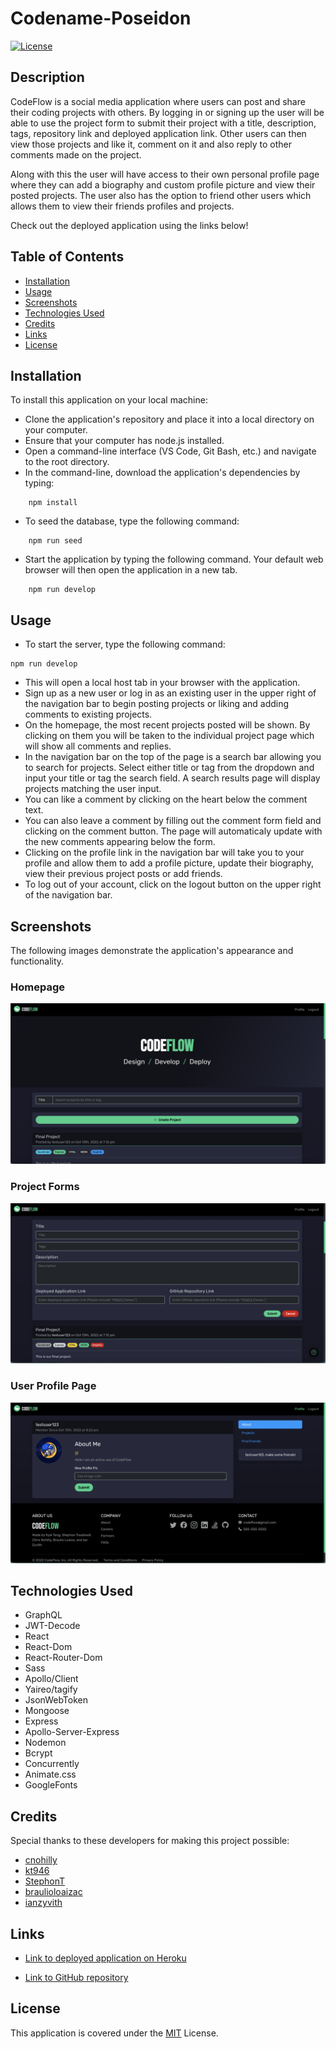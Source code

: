 # Codename-Poseidon

[![License](https://img.shields.io/badge/License-MIT-blue)](https://opensource.org/licenses/MIT)

## Description

CodeFlow is a social media application where users can post and share their coding projects with others. By logging in or signing up the user will be able to use the project form to submit their project with a title, description, tags, repository link and deployed application link. Other users can then view those projects and like it, comment on it and also reply to other comments made on the project.

Along with this the user will have access to their own personal profile page where they can add a biography and custom profile picture and view their posted projects. The user also has the option to friend other users which allows them to view their friends profiles and projects.

Check out the deployed application using the links below!

## Table of Contents

- [Installation](#installation)
- [Usage](#usage)
- [Screenshots](#screenshots)
- [Technologies Used](#technologies-used)
- [Credits](#credits)
- [Links](#links)
- [License](#license)

## Installation

To install this application on your local machine:

- Clone the application's repository and place it into a local directory on your computer.
- Ensure that your computer has node.js installed.
- Open a command-line interface (VS Code, Git Bash, etc.) and navigate to the root directory.
- In the command-line, download the application's dependencies by typing:

```
    npm install
```

- To seed the database, type the following command:

```
    npm run seed
```

- Start the application by typing the following command. Your default web browser will then open the application in a new tab.

```
    npm run develop
```

## Usage

- To start the server, type the following command:

```
npm run develop
```

- This will open a local host tab in your browser with the application.
- Sign up as a new user or log in as an existing user in the upper right of the navigation bar to begin posting projects or liking and adding comments to existing projects.
- On the homepage, the most recent projects posted will be shown. By clicking on them you will be taken to the individual project page which will show all comments and replies.
- In the navigation bar on the top of the page is a search bar allowing you to search for projects. Select either title or tag from the dropdown and input your title or tag the search field. A search results page will display projects matching the user input.
- You can like a comment by clicking on the heart below the comment text.
- You can also leave a comment by filling out the comment form field and clicking on the comment button. The page will automaticaly update with the new comments appearing below the form.
- Clicking on the profile link in the navigation bar will take you to your profile and allow them to add a profile picture, update their biography, view their previous project posts or add friends.
- To log out of your account, click on the logout button on the upper right of the navigation bar.

## Screenshots

The following images demonstrate the application's appearance and functionality.

### Homepage

![alt='homepage'](./assets/Screen%20Shot%202022-10-13%20at%207.12.33%20PM.png)

### Project Forms

![alt='projectform](./assets/Screen%20Shot%202022-10-13%20at%208.21.45%20PM.png)

### User Profile Page

![alt='profilepage'](./assets/Screen%20Shot%202022-10-13%20at%208.23.06%20PM.png)

## Technologies Used

- GraphQL
- JWT-Decode
- React
- React-Dom
- React-Router-Dom
- Sass
- Apollo/Client
- Yaireo/tagify
- JsonWebToken
- Mongoose
- Express
- Apollo-Server-Express
- Nodemon
- Bcrypt
- Concurrently
- Animate.css
- GoogleFonts

## Credits

Special thanks to these developers for making this project possible:

- [cnohilly](https://github.com/cnohilly)
- [kt946](https://github.com/kt946)
- [StephonT](https://github.com/StephonT)
- [braulioloaizac](https://github.com/braulioloaizac)
- [ianzyvith](https://github.com/ianzyvith)

## Links

- [Link to deployed application on Heroku](https://code-flow-app.herokuapp.com/)

- [Link to GitHub repository](https://github.com/cnohilly/codename-poseidon)

## License

This application is covered under the [MIT](https://opensource.org/licenses/MIT) License.
